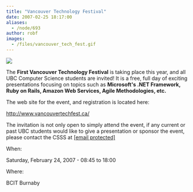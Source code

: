 ```yaml
---
title: "Vancouver Technology Festival"
date: 2007-02-25 18:17:00
aliases:
  - /node/693
author: robf
images:
  - /files/vancouver_tech_fest.gif
---
```


[![](/files/vancouver_tech_fest.gif)](http://www.vancouvertechfest.ca/)

The **First Vancouver Technology Festival** is taking place this year, and all
UBC Computer Science students are invited! It is a free, full day of exciting
presentations focusing on topics such as
**Microsoft's .NET Framework, Ruby on Rails, Amazon Web Services, Agile Methodologies, etc.**

The web site for the event, and registration is located here:

http://www.vancouvertechfest.ca/

The invitation is not only open to simply attend the event, if any
current or past UBC students would like to give a presentation or
sponsor the event, please contact the CSSS at [\[email protected\]](/cdn-cgi/l/email-protection#a7c4d4d4d4e7c4d4d4d489c4d489d2c5c489c4c6)

When: 

Saturday, February 24, 2007 - 08:45 to 18:00

Where: 

BCIT Burnaby
